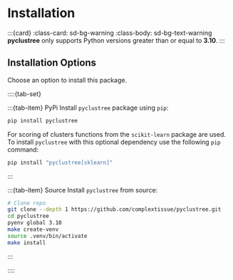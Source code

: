 # Installation

:::{card}
:class-card: sd-bg-warning
:class-body: sd-bg-text-warning
**pyclustree** only supports Python versions greater than or equal to **3.10**.
:::

## Installation Options

Choose an option to install this package.

::::{tab-set}

:::{tab-item} PyPi
Install `pyclustree` package using `pip`:

```bash
pip install pyclustree
```

For scoring of clusters functions from the `scikit-learn` package are used. To install `pyclustree` with this optional
dependency use the following `pip` command:

```bash
pip install "pyclustree[sklearn]"
```

:::

:::{tab-item} Source
Install `pyclustree` from source:

```bash
# Clone repo
git clone --depth 1 https://github.com/complextissue/pyclustree.git
cd pyclustree
pyenv global 3.10
make create-venv
source .venv/bin/activate
make install
```

:::

::::
